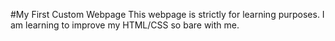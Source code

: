 #My First Custom Webpage
This webpage is strictly for learning purposes.  I am learning to improve my HTML/CSS so bare with me.
